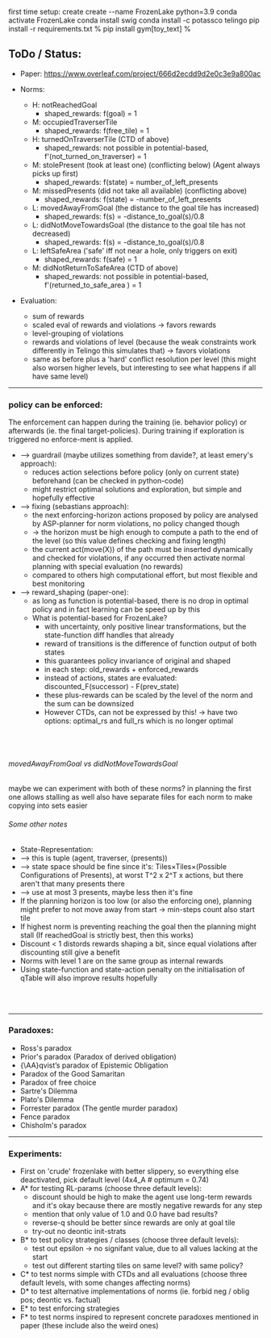 first time setup:
create create --name FrozenLake python=3.9
conda activate FrozenLake
conda install swig
conda install -c potassco telingo
pip install -r requirements.txt
% pip install gym[toy_text] %

## ToDo / Status:
- Paper: https://www.overleaf.com/project/666d2ecdd9d2e0c3e9a800ac


- Norms:
  - H: notReachedGoal
    - shaped_rewards: f(goal) = 1 
  - M: occupiedTraverserTile
    - shaped_rewards: f(free_tile) = 1
  - H: turnedOnTraverserTile (CTD of above)
    - shaped_rewards: not possible in potential-based, f'(not_turned_on_traverser) = 1
  - M: stolePresent (took at least one) (conflicting below) (Agent always picks up first)
    - shaped_rewards: f(state) = number_of_left_presents
  - M: missedPresents (did not take all available) (conflicting above)
    - shaped_rewards: f(state) = -number_of_left_presents
  - L: movedAwayFromGoal (the distance to the goal tile has increased)
    - shaped_rewards: f(s) = -distance_to_goal(s)/0.8
  - L: didNotMoveTowardsGoal (the distance to the goal tile has not decreased)
    - shaped_rewards: f(s) = -distance_to_goal(s)/0.8
  - L: leftSafeArea ('safe' iff not near a hole, only triggers on exit)
    - shaped_rewards: f(safe) = 1
  - M: didNotReturnToSafeArea (CTD of above)
    - shaped_rewards: not possible in potential-based, f'(returned_to_safe_area ) = 1


- Evaluation:
  - sum of rewards
  - scaled eval of rewards and violations -> favors rewards
  - level-grouping of violations
  - rewards and violations of level (because the weak constraints work differently in Telingo this simulates that) -> favors violations
  - same as before plus a 'hard' conflict resolution per level (this might also worsen higher levels, but interesting to see what happens if all have same level)

---------------

### policy can be enforced:
The enforcement can happen during the training (ie. behavior policy) or afterwards (ie. the final target-policies).
During training if exploration is triggered no enforce-ment is applied.

- --> guardrail (maybe utilizes something from davide?, at least emery's approach):
  - reduces action selections before policy (only on current state) beforehand (can be checked in python-code)
  - might restrict optimal solutions and exploration, but simple and hopefully effective
- --> fixing (sebastians approach):
  - the next enforcing-horizon actions proposed by policy are analysed by ASP-planner for norm violations, no policy changed though
  - -> the horizon must be high enough to compute a path to the end of the level (so this value defines checking and fixing length)
  - the current act(move(X)) of the path must be inserted dynamically and checked for violations, if any occurred then activate normal planning with special evaluation (no rewards)
  - compared to others high computational effort, but most flexible and best monitoring 
- --> reward_shaping (paper-one):
  - as long as function is potential-based, there is no drop in optimal policy and in fact learning can be speed up by this
  - What is potential-based for FrozenLake?
    - with uncertainty, only positive linear transformations, but the state-function diff handles that already
    - reward of transitions is the difference of function output of both states
    - this guarantees policy invariance of original and shaped
    - in each step: old_rewards + enforced_rewards
    - instead of actions, states are evaluated: discounted_F(successor) - F(prev_state)
    - these plus-rewards can be scaled by the level of the norm and the sum can be downsized
    - However CTDs, can not be expressed by this! -> have two options: optimal_rs and full_rs which is no longer optimal

<br/>
<br/>

###### movedAwayFromGoal vs didNotMoveTowardsGoal
maybe we can experiment with both of these norms? in planning the first one allows stalling as well
also have separate files for each norm to make copying into sets easier


###### Some other notes
- State-Representation:
- --> this is tuple (agent, traverser, (presents))
- --> state space should be fine since it's: Tiles×Tiles×(Possible Configurations of Presents), at worst T^2 x 2^T x actions, but there aren't that many presents there
- --> use at most 3 presents, maybe less then it's fine
- If the planning horizon is too low (or also the enforcing one), planning might prefer to not move away from start -> min-steps count also start tile
- If highest norm is preventing reaching the goal then the planning might stall (If reachedGoal is strictly best, then this works)
- Discount < 1 distords rewards shaping a bit, since equal violations after discounting still give a benefit
- Norms with level 1 are on the same group as internal rewards
- Using state-function and state-action penalty on the initialisation of qTable will also improve results hopefully


<br/>
<br/>

---------------
### Paradoxes:
  - Ross's paradox
  - Prior's paradox (Paradox of derived obligation)
  - {\AA}qvist’s paradox of Epistemic Obligation
  - Paradox of the Good Samaritan
  - Paradox of free choice
  - Sartre's Dilemma
  - Plato's Dilemma
  - Forrester paradox (The gentle murder paradox)
  - Fence paradox
  - Chisholm's paradox

---------------
### Experiments:
  - First on 'crude' frozenlake with better slippery, so everything else deactivated, pick default level (4x4_A # optimum = 0.74)
  - A* for testing RL-params (choose three default levels):
    - discount should be high to make the agent use long-term rewards and it's okay because there are mostly negative rewards for any step
    - mention that only value of 1.0 and 0.0 have bad results?
    - reverse-q should be better since rewards are only at goal tile
    - try-out no deontic init-strats
  - B* to test policy strategies / classes (choose three default levels):
    - test out epsilon -> no signifant value, due to all values lacking at the start
    - test out different starting tiles on same level? with same policy?
  - C* to test norms simple with CTDs and all evaluations (choose three default levels, with some changes affecting norms)
  - D* to test alternative implementations of norms (ie. forbid neg / oblig pos; deontic vs. factual)
  - E* to test enforcing strategies
  - F* to test norms inspired to represent concrete paradoxes mentioned in paper (these include also the weird ones)


